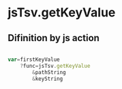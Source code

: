 # jsTsv.getKeyValue

## Difinition by js action

```js.js

var=firstKeyValue
	?func=jsTsv.getKeyValue
		&pathString
		&keyString
```


